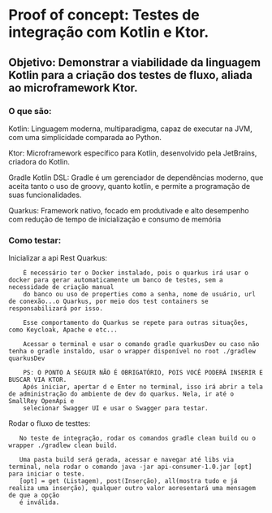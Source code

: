# Proof of concept: Testes de integração com Kotlin e Ktor.

## Objetivo: Demonstrar a viabilidade da linguagem Kotlin para a criação dos testes de fluxo, aliada ao microframework Ktor.

### O que são:
  Kotlin: Linguagem moderna, multiparadigma, capaz de executar na JVM, com uma simplicidade comparada ao Python.
  
  Ktor: Microframework específico para Kotlin, desenvolvido pela JetBrains, criadora do Kotlin.
  
  Gradle Kotlin DSL: Gradle é um gerenciador de dependências moderno, que aceita tanto o uso de groovy, quanto kotlin, e permite a programação de suas funcionalidades.
  
  Quarkus: Framework nativo, focado em produtivade e alto desempenho com redução de tempo de inicialização e consumo de memória
  

### Como testar:
  Inicializar a api Rest Quarkus: 
  ```
      É necessário ter o Docker instalado, pois o quarkus irá usar o docker para gerar automaticamente um banco de testes, sem a necessidade de criação manual 
      do banco ou uso de properties como a senha, nome de usuário, url de conexão...o Quarkus, por meio dos test containers se responsabilizará por isso.
      
      Esse comportamento do Quarkus se repete para outras situações, como Keycloak, Apache e etc...
      
      Acessar o terminal e usar o comando gradle quarkusDev ou caso não tenha o gradle instaldo, usar o wrapper disponível no root ./gradlew quarkusDev
      
      PS: O PONTO A SEGUIR NÃO É OBRIGATÓRIO, POIS VOCÊ PODERÁ INSERIR E BUSCAR VIA KTOR.
      Após iniciar, apertar d e Enter no terminal, isso irá abrir a tela de administração do ambiente de dev do quarkus. Nela, ir até o SmallRey OpenApi e 
      selecionar Swagger UI e usar o Swagger para testar. 
   ```
   
   Rodar o fluxo de testtes:
   ```
      No teste de integração, rodar os comandos gradle clean build ou o wrapper ./gradlew clean build.
      
      Uma pasta build será gerada, acessar e navegar até libs via terminal, nela rodar o comando java -jar api-consumer-1.0.jar [opt] para iniciar o teste.
      [opt] = get (Listagem), post(Inserção), all(mostra tudo e já realiza uma inserção), qualquer outro valor aoresentará uma mensagem de que a opção
      é inválida.
   ```
      
 
 
